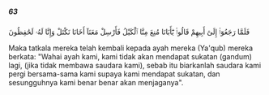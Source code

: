 ##### 63

<span class="ayah">فَلَمَّا رَجَعُوٓا۟ إِلَىٰٓ أَبِيهِمْ قَالُوا۟ يَٰٓأَبَانَا مُنِعَ مِنَّا ٱلْكَيْلُ فَأَرْسِلْ مَعَنَآ أَخَانَا نَكْتَلْ وَإِنَّا لَهُۥ لَحَٰفِظُونَ</span>

<span class="ayah_translation">Maka tatkala mereka telah kembali kepada ayah mereka (Ya'qub) mereka berkata: "Wahai ayah kami, kami tidak akan mendapat sukatan (gandum) lagi, (jika tidak membawa saudara kami), sebab itu biarkanlah saudara kami pergi bersama-sama kami supaya kami mendapat sukatan, dan sesungguhnya kami benar benar akan menjaganya".</span>
